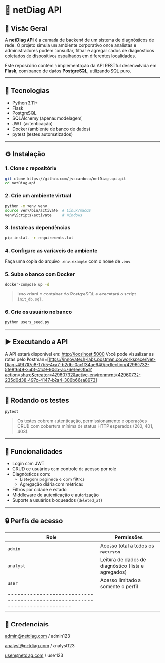 # 📡 netDiag API

## 🧩 Visão Geral

A **netDiag API** é a camada de backend de um sistema de diagnósticos de rede. O projeto simula um ambiente corporativo onde analistas e administradores podem consultar, filtrar e agregar dados de diagnósticos coletados de dispositivos espalhados em diferentes localidades.

Este repositório contém a implementação da API RESTful desenvolvida em **Flask**, com banco de dados **PostgreSQL**, utilizando SQL puro.

---

## 🚀 Tecnologias

- Python 3.11+
- Flask
- PostgreSQL
- SQLAlchemy (apenas modelagem)
- JWT (autenticação)
- Docker (ambiente de banco de dados)
- pytest (testes automatizados)

---

## ⚙️ Instalação

### 1. Clone o repositório

```bash
git clone https://github.com/jvscardoso/netDiag-api.git
cd netDiag-api
```

### 2. Crie um ambiente virtual

```bash
python -m venv venv
source venv/bin/activate  # Linux/macOS
venv\Scripts\activate     # Windows
```

### 3. Instale as dependências

```bash
pip install -r requirements.txt
```

### 4. Configure as variáveis de ambiente

Faça uma copia do arquivo `.env.example` com o nome de `.env`

### 5. Suba o banco com Docker

```bash
docker-compose up -d
```

> Isso criará o container do PostgreSQL e executará o script `init_db.sql`.

### 6. Crie os usuário no banco
```bash
python users_seed.py
```

---

## ▶️ Executando a API

A API estará disponível em: [http://localhost:5000](http://localhost:5000)
Você pode visualizar as rotas pelo Postman=[https://innovatech-labs.postman.co/workspace/Net-Diag~49f707c8-17b5-4ca7-b2db-0ac1f34ae640/collection/42960732-5fe8f649-35bf-41c9-90cb-ac76e1ee0fbd?action=share&creator=42960732&active-environment=42960732-235d0d38-497c-4147-b2a4-306b66ea8973]

---

## 🧪 Rodando os testes

```bash
pytest
```

> Os testes cobrem autenticação, permissionamento e operações CRUD com cobertura mínima de status HTTP esperados (200, 401, 403).

---

## 📌 Funcionalidades

- Login com JWT
- CRUD de usuários com controle de acesso por role
- Diagnósticos com:
  - Listagem paginada e com filtros
  - Agregação diária com métricas
- Filtros por cidade e estado
- Middleware de autenticação e autorização
- Suporte a usuários bloqueados (`deleted_at`)

---

## 🔒 Perfis de acesso

| Role     | Permissões                                                    |
|----------|---------------------------------------------------------------|
| `admin`  | Acesso total a todos os recursos                              |
| `analyst`| Leitura de dados de diagnóstico (lista e agregados)           |
| `user`   | Acesso limitado a somente o perfil                            |
|--------------------------------------------------------------------------|

## 🔑 Credenciais

admin@netdiag.com / admin123

analyst@netdiag.com / analyst123

user@netdiag.com / user123

